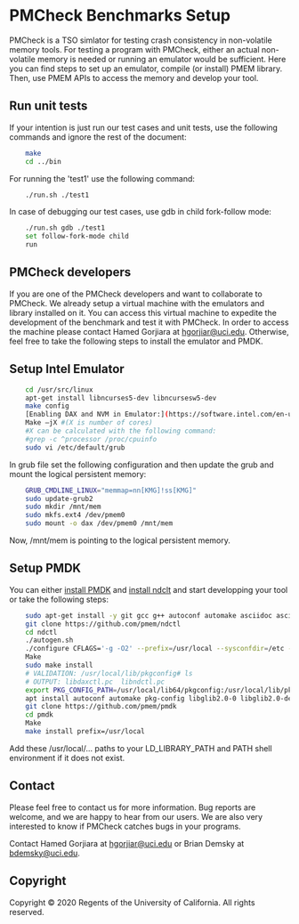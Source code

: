 PMCheck Benchmarks Setup
=====================================================

PMCheck is a TSO simlator for testing crash consistency in non-volatile memory tools. For testing a program with
PMCheck, either an actual non-volatile memory is needed or running an emulator would be sufficient. Here you can find
steps to set up an emulator, compile (or install) PMEM library. Then, use PMEM APIs to access the memory and develop your tool. 

Run unit tests
---------------

If your intention is just run our test cases and unit tests, use the following commands and ignore the rest of the document:
```bash
    make
    cd ../bin
```
For running the 'test1' use the following command:
```bash
    ./run.sh ./test1
```

In case of debugging our test cases, use gdb in child fork-follow mode:
```bash
    ./run.sh gdb ./test1
    set follow-fork-mode child
    run
```

PMCheck developers
---------------

If you are one of the PMCheck developers and want to collaborate to PMCheck. We already setup a virtual machine with the emulators and library installed on it. You can access this virtual machine to expedite the development of the benchmark and test it with PMCheck. In order to access the machine please contact Hamed Gorjiara at <hgorjiar@uci.edu>. Otherwise, feel free to take the following steps to install the emulator and PMDK.

Setup Intel Emulator
---------------
```bash
    cd /usr/src/linux 
    apt-get install libncurses5-dev libncursesw5-dev
    make config
    [Enabling DAX and NVM in Emulator:](https://software.intel.com/en-us/articles/how-to-emulate-persistent-memory-on-an-intel-architecture-server)
    Make –jX #(X is number of cores)
    #X can be calculated with the following command:
    #grep -c ^processor /proc/cpuinfo
    sudo vi /etc/default/grub
```
In grub file set the following configuration and then update the grub and mount the logical persistent memory:
```bash
    GRUB_CMDLINE_LINUX="memmap=nn[KMG]!ss[KMG]"
    sudo update-grub2
    sudo mkdir /mnt/mem
    sudo mkfs.ext4 /dev/pmem0   
    sudo mount -o dax /dev/pmem0 /mnt/mem
```
Now, /mnt/mem is pointing to the logical persistent memory.

Setup PMDK
---------------

You can either [install PMDK](https://docs.pmem.io/persistent-memory/getting-started-guide/installing-pmdk/compiling-pmdk-from-source) and [install ndclt](https://docs.pmem.io/persistent-memory/getting-started-guide/installing-ndctl) and start developping your tool or take the following steps:

```bash
    sudo apt-get install -y git gcc g++ autoconf automake asciidoc asciidoctor bash-completion xmlto libtool pkg-config libglib2.0-0 libglib2.0-dev doxygen graphviz pandoc libncurses5 libkmod2 libkmod-dev libudev-dev uuid-dev libjson-c-dev libkeyutils-dev
    git clone https://github.com/pmem/ndctl
    cd ndctl
    ./autogen.sh
	./configure CFLAGS='-g -O2' --prefix=/usr/local --sysconfdir=/etc --libdir=/usr/local/lib
	Make
	sudo make install
	# VALIDATION: /usr/local/lib/pkgconfig# ls 
    # OUTPUT: libdaxctl.pc  libndctl.pc
	export PKG_CONFIG_PATH=/usr/local/lib64/pkgconfig:/usr/local/lib/pkgconfig:/usr/lib64/pkgconfig:/usr/lib/pkgconfig
	apt install autoconf automake pkg-config libglib2.0-0 libglib2.0-dev doxygen graphviz pandoc libncurses5
	git clone https://github.com/pmem/pmdk 
    cd pmdk
	Make
	make install prefix=/usr/local
```
Add these /usr/local/... paths to your LD_LIBRARY_PATH and PATH shell environment if it does not exist.


Contact
-------

Please feel free to contact us for more information. Bug reports are welcome,
and we are happy to hear from our users. We are also very interested to know if
PMCheck catches bugs in your programs.

Contact Hamed Gorjiara at <hgorjiar@uci.edu> or Brian Demsky at <bdemsky@uci.edu>.


Copyright
---------

Copyright &copy; 2020 Regents of the University of California. All rights reserved.

